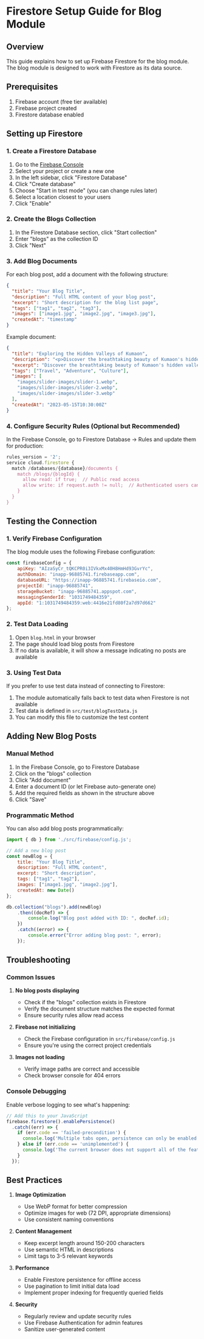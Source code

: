 # Firestore Setup Guide for Blog Module

## Overview
This guide explains how to set up Firebase Firestore for the blog module. The blog module is designed to work with Firestore as its data source.

## Prerequisites
1. Firebase account (free tier available)
2. Firebase project created
3. Firestore database enabled

## Setting up Firestore

### 1. Create a Firestore Database
1. Go to the [Firebase Console](https://console.firebase.google.com/)
2. Select your project or create a new one
3. In the left sidebar, click "Firestore Database"
4. Click "Create database"
5. Choose "Start in test mode" (you can change rules later)
6. Select a location closest to your users
7. Click "Enable"

### 2. Create the Blogs Collection
1. In the Firestore Database section, click "Start collection"
2. Enter "blogs" as the collection ID
3. Click "Next"

### 3. Add Blog Documents
For each blog post, add a document with the following structure:

```json
{
  "title": "Your Blog Title",
  "description": "Full HTML content of your blog post",
  "excerpt": "Short description for the blog list page",
  "tags": ["tag1", "tag2", "tag3"],
  "images": ["image1.jpg", "image2.jpg", "image3.jpg"],
  "createdAt": "timestamp"
}
```

Example document:
```json
{
  "title": "Exploring the Hidden Valleys of Kumaon",
  "description": "<p>Discover the breathtaking beauty of Kumaon's hidden valleys...</p>",
  "excerpt": "Discover the breathtaking beauty of Kumaon's hidden valleys...",
  "tags": ["Travel", "Adventure", "Culture"],
  "images": [
    "images/slider-images/slider-1.webp",
    "images/slider-images/slider-2.webp",
    "images/slider-images/slider-3.webp"
  ],
  "createdAt": "2023-05-15T10:30:00Z"
}
```

### 4. Configure Security Rules (Optional but Recommended)
In the Firebase Console, go to Firestore Database → Rules and update them for production:

```javascript
rules_version = '2';
service cloud.firestore {
  match /databases/{database}/documents {
    match /blogs/{blogId} {
      allow read: if true;  // Public read access
      allow write: if request.auth != null;  // Authenticated users can write
    }
  }
}
```

## Testing the Connection

### 1. Verify Firebase Configuration
The blog module uses the following Firebase configuration:
```javascript
const firebaseConfig = {
    apiKey: "AIzaSyCr_tQKCPR0i3IVkxMx40H8HmHd93GvrYc",
    authDomain: "inapp-96885741.firebaseapp.com",
    databaseURL: "https://inapp-96885741.firebaseio.com",
    projectId: "inapp-96885741",
    storageBucket: "inapp-96885741.appspot.com",
    messagingSenderId: "1031749484359",
    appId: "1:1031749484359:web:4416e21fd80f2a7d97d662"
};
```

### 2. Test Data Loading
1. Open `blog.html` in your browser
2. The page should load blog posts from Firestore
3. If no data is available, it will show a message indicating no posts are available

### 3. Using Test Data
If you prefer to use test data instead of connecting to Firestore:
1. The module automatically falls back to test data when Firestore is not available
2. Test data is defined in `src/test/blogTestData.js`
3. You can modify this file to customize the test content

## Adding New Blog Posts

### Manual Method
1. In the Firebase Console, go to Firestore Database
2. Click on the "blogs" collection
3. Click "Add document"
4. Enter a document ID (or let Firebase auto-generate one)
5. Add the required fields as shown in the structure above
6. Click "Save"

### Programmatic Method
You can also add blog posts programmatically:

```javascript
import { db } from './src/firebase/config.js';

// Add a new blog post
const newBlog = {
    title: "Your Blog Title",
    description: "Full HTML content",
    excerpt: "Short description",
    tags: ["tag1", "tag2"],
    images: ["image1.jpg", "image2.jpg"],
    createdAt: new Date()
};

db.collection("blogs").add(newBlog)
    .then((docRef) => {
        console.log("Blog post added with ID: ", docRef.id);
    })
    .catch((error) => {
        console.error("Error adding blog post: ", error);
    });
```

## Troubleshooting

### Common Issues

1. **No blog posts displaying**
   - Check if the "blogs" collection exists in Firestore
   - Verify the document structure matches the expected format
   - Ensure security rules allow read access

2. **Firebase not initializing**
   - Check the Firebase configuration in `src/firebase/config.js`
   - Ensure you're using the correct project credentials

3. **Images not loading**
   - Verify image paths are correct and accessible
   - Check browser console for 404 errors

### Console Debugging
Enable verbose logging to see what's happening:
```javascript
// Add this to your JavaScript
firebase.firestore().enablePersistence()
  .catch((err) => {
    if (err.code == 'failed-precondition') {
      console.log('Multiple tabs open, persistence can only be enabled in one tab at a a time.');
    } else if (err.code == 'unimplemented') {
      console.log('The current browser does not support all of the features required to enable persistence');
    }
  });
```

## Best Practices

1. **Image Optimization**
   - Use WebP format for better compression
   - Optimize images for web (72 DPI, appropriate dimensions)
   - Use consistent naming conventions

2. **Content Management**
   - Keep excerpt length around 150-200 characters
   - Use semantic HTML in descriptions
   - Limit tags to 3-5 relevant keywords

3. **Performance**
   - Enable Firestore persistence for offline access
   - Use pagination to limit initial data load
   - Implement proper indexing for frequently queried fields

4. **Security**
   - Regularly review and update security rules
   - Use Firebase Authentication for admin features
   - Sanitize user-generated content